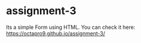 # assignment-3
Its a simple Form using HTML. You can check it here:
https://octapro9.github.io/assignment-3/
